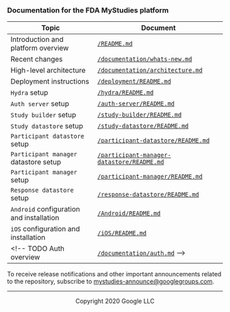 <!--
 Copyright 2020-2021 Google LLC
 Use of this source code is governed by an MIT-style
 license that can be found in the LICENSE file or at
 https://opensource.org/licenses/MIT.
-->

### Documentation for the FDA MyStudies platform

Topic | Document
--------|--------------
Introduction and platform overview | [`/README.md`](/README.md)
Recent changes | [`/documentation/whats-new.md`](/documentation/whats-new.md)
High-level architecture | [`/documentation/architecture.md`](/documentation/architecture.md)
Deployment instructions | [`/deployment/README.md`](/deployment/README.md)
`Hydra` setup | [`/hydra/README.md`](/hydra/README.md)
`Auth server` setup | [`/auth-server/README.md`](/auth-server/README.md)
`Study builder` setup | [`/study-builder/README.md`](/study-builder/README.md)
`Study datastore` setup | [`/study-datastore/README.md`](/study-datastore/README.md)
`Participant datastore` setup | [`/participant-datastore/README.md`](/participant-datastore/README.md)
`Participant manager` datastore setup | [`/participant-manager-datastore/README.md`](/participant-manager-datastore/README.md)
`Participant manager` setup | [`/participant-manager/README.md`](/participant-manager/README.md)
`Response datastore` setup | [`/response-datastore/README.md`](/response-datastore/README.md)
`Android` configuration and installation | [`/Android/README.md`](/Android/README.md)
`iOS` configuration and installation  | [`/iOS/README.md`](/iOS/README.md)
<!-- TODO Auth overview | [`/documentation/auth.md`](/documentation/auth.md) -->

<!-- TODO Add the following rows to the table after Deployment but before Hydra

Study builder user guide | [`/documentation/study-builder-user-guide.md`](/documentation/study-builder-user-guide.md) Participant manager user guide | [`/documentation/participant-manager-user-guide.md`](/documentation/participant-manager-user-guide.md)
Mobile application user guide | [`/documentation/mobile-user-guide.md`](/documentation/mobile-user-guide.md)

-->

To receive release notifications and other important announcements related to the repository, subscribe to [mystudies-announce@googlegroups.com](https://groups.google.com/g/mystudies-announce/).

***
<p align="center">Copyright 2020 Google LLC</p>
